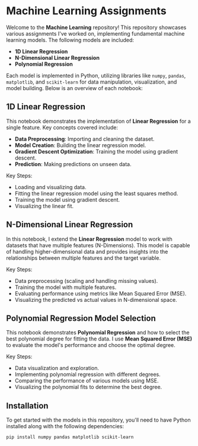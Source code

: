 # Machine Learning Assignments

Welcome to the **Machine Learning** repository! This repository showcases various assignments I've worked on, implementing fundamental machine learning models. The following models are included:

- **1D Linear Regression**
- **N-Dimensional Linear Regression**
- **Polynomial Regression**

Each model is implemented in Python, utilizing libraries like `numpy`, `pandas`, `matplotlib`, and `scikit-learn` for data manipulation, visualization, and model building. Below is an overview of each notebook:

## 1D Linear Regression

This notebook demonstrates the implementation of **Linear Regression** for a single feature. Key concepts covered include:

- **Data Preprocessing**: Importing and cleaning the dataset.
- **Model Creation**: Building the linear regression model.
- **Gradient Descent Optimization**: Training the model using gradient descent.
- **Prediction**: Making predictions on unseen data.

Key Steps:
- Loading and visualizing data.
- Fitting the linear regression model using the least squares method.
- Training the model using gradient descent.
- Visualizing the linear fit.

## N-Dimensional Linear Regression

In this notebook, I extend the **Linear Regression** model to work with datasets that have multiple features (N-Dimensions). This model is capable of handling higher-dimensional data and provides insights into the relationships between multiple features and the target variable.

Key Steps:
- Data preprocessing (scaling and handling missing values).
- Training the model with multiple features.
- Evaluating performance using metrics like Mean Squared Error (MSE).
- Visualizing the predicted vs actual values in N-dimensional space.

## Polynomial Regression Model Selection

This notebook demonstrates **Polynomial Regression** and how to select the best polynomial degree for fitting the data. I use **Mean Squared Error (MSE)** to evaluate the model's performance and choose the optimal degree.

Key Steps:
- Data visualization and exploration.
- Implementing polynomial regression with different degrees.
- Comparing the performance of various models using MSE.
- Visualizing the polynomial fits to determine the best degree.

## Installation

To get started with the models in this repository, you'll need to have Python installed along with the following dependencies:

```bash
pip install numpy pandas matplotlib scikit-learn
```
